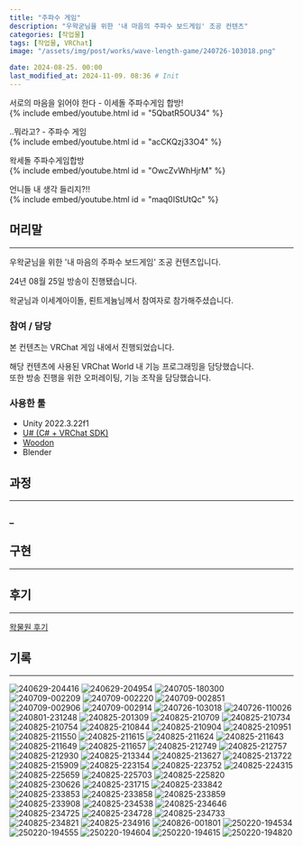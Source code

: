```yaml
---
title: "주파수 게임"
description: "우왁굳님을 위한 '내 마음의 주파수 보드게임' 조공 컨텐츠"
categories: [작업물]
tags: [작업물, VRChat]
image: "/assets/img/post/works/wave-length-game/240726-103018.png"

date: 2024-08-25. 00:00
last_modified_at: 2024-11-09. 08:36 # Init
---
```


서로의 마음을 읽어야 한다 - 이세돌 주파수게임 합방!  
{% include embed/youtube.html id = "5QbatR5OU34" %}

..뭐라고? - 주파수 게임  
{% include embed/youtube.html id = "acCKQzj33O4" %}

왁세돌 주파수게임합방  
{% include embed/youtube.html id = "OwcZvWhHjrM" %}

언니들 내 생각 들리지?!!  
{% include embed/youtube.html id = "maq0IStUtQc" %}

## 머리말

---

우왁굳님을 위한 '내 마음의 주파수 보드게임' 조공 컨텐츠입니다.  

24년 08월 25일 방송이 진행됐습니다.  

왁굳님과 이세계아이돌, 뢴트게늄님께서 참여자로 참가해주셨습니다.  

### 참여 / 담당

본 컨텐츠는 VRChat 게임 내에서 진행되었습니다.  

해당 컨텐츠에 사용된 VRChat World 내 기능 프로그래밍을 담당했습니다.  
또한 방송 진행을 위한 오퍼레이팅, 기능 조작을 담당했습니다.  

### 사용한 툴

- Unity 2022.3.22f1
- [U# (C# + VRChat SDK)](https://udonsharp.docs.vrchat.com/)
- [Woodon](https://github.com/wrchat/Woodon)
- Blender

## 과정

---

### _

## 구현

---

## 후기

---

[왁물원 후기](https://cafe.naver.com/steamindiegame/17724094)  

## 기록

---

![240629-204416](/assets/img/post/works/wave-length-game/240629-204416.png)
![240629-204954](/assets/img/post/works/wave-length-game/240629-204954.png)
![240705-180300](/assets/img/post/works/wave-length-game/240705-180300.png)
![240709-002209](/assets/img/post/works/wave-length-game/240709-002209.png)
![240709-002220](/assets/img/post/works/wave-length-game/240709-002220.png)
![240709-002851](/assets/img/post/works/wave-length-game/240709-002851.png)
![240709-002906](/assets/img/post/works/wave-length-game/240709-002906.png)
![240709-002914](/assets/img/post/works/wave-length-game/240709-002914.png)
![240726-103018](/assets/img/post/works/wave-length-game/240726-103018.png)
![240726-110026](/assets/img/post/works/wave-length-game/240726-110026.png)
![240801-231248](/assets/img/post/works/wave-length-game/240801-231248.png)
![240825-201309](/assets/img/post/works/wave-length-game/240825-201309.png)
![240825-210709](/assets/img/post/works/wave-length-game/240825-210709.png)
![240825-210734](/assets/img/post/works/wave-length-game/240825-210734.png)
![240825-210754](/assets/img/post/works/wave-length-game/240825-210754.png)
![240825-210844](/assets/img/post/works/wave-length-game/240825-210844.png)
![240825-210904](/assets/img/post/works/wave-length-game/240825-210904.png)
![240825-210951](/assets/img/post/works/wave-length-game/240825-210951.png)
![240825-211550](/assets/img/post/works/wave-length-game/240825-211550.png)
![240825-211615](/assets/img/post/works/wave-length-game/240825-211615.png)
![240825-211624](/assets/img/post/works/wave-length-game/240825-211624.png)
![240825-211643](/assets/img/post/works/wave-length-game/240825-211643.png)
![240825-211649](/assets/img/post/works/wave-length-game/240825-211649.png)
![240825-211657](/assets/img/post/works/wave-length-game/240825-211657.png)
![240825-212749](/assets/img/post/works/wave-length-game/240825-212749.png)
![240825-212757](/assets/img/post/works/wave-length-game/240825-212757.png)
![240825-212930](/assets/img/post/works/wave-length-game/240825-212930.png)
![240825-213344](/assets/img/post/works/wave-length-game/240825-213344.png)
![240825-213627](/assets/img/post/works/wave-length-game/240825-213627.png)
![240825-213722](/assets/img/post/works/wave-length-game/240825-213722.png)
![240825-215909](/assets/img/post/works/wave-length-game/240825-215909.png)
![240825-223154](/assets/img/post/works/wave-length-game/240825-223154.png)
![240825-223752](/assets/img/post/works/wave-length-game/240825-223752.png)
![240825-224315](/assets/img/post/works/wave-length-game/240825-224315.png)
![240825-225659](/assets/img/post/works/wave-length-game/240825-225659.png)
![240825-225703](/assets/img/post/works/wave-length-game/240825-225703.png)
![240825-225820](/assets/img/post/works/wave-length-game/240825-225820.png)
![240825-230626](/assets/img/post/works/wave-length-game/240825-230626.png)
![240825-231715](/assets/img/post/works/wave-length-game/240825-231715.png)
![240825-233842](/assets/img/post/works/wave-length-game/240825-233842.png)
![240825-233853](/assets/img/post/works/wave-length-game/240825-233853.png)
![240825-233858](/assets/img/post/works/wave-length-game/240825-233858.png)
![240825-233859](/assets/img/post/works/wave-length-game/240825-233859.png)
![240825-233908](/assets/img/post/works/wave-length-game/240825-233908.png)
![240825-234538](/assets/img/post/works/wave-length-game/240825-234538.png)
![240825-234646](/assets/img/post/works/wave-length-game/240825-234646.png)
![240825-234725](/assets/img/post/works/wave-length-game/240825-234725.png)
![240825-234728](/assets/img/post/works/wave-length-game/240825-234728.png)
![240825-234733](/assets/img/post/works/wave-length-game/240825-234733.png)
![240825-234821](/assets/img/post/works/wave-length-game/240825-234821.png)
![240825-234916](/assets/img/post/works/wave-length-game/240825-234916.png)
![240826-001801](/assets/img/post/works/wave-length-game/240826-001801.png)
![250220-194534](/assets/img/post/works/wave-length-game/250220-194534.png)
![250220-194555](/assets/img/post/works/wave-length-game/250220-194555.png)
![250220-194604](/assets/img/post/works/wave-length-game/250220-194604.png)
![250220-194615](/assets/img/post/works/wave-length-game/250220-194615.png)
![250220-194820](/assets/img/post/works/wave-length-game/250220-194820.png)

